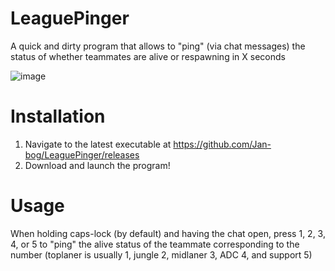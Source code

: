 # LeaguePinger
A quick and dirty program that allows to "ping" (via chat messages) the status of whether teammates are alive or respawning in X seconds

![image](https://github.com/Jan-bog/LeaguePinger/assets/119438108/2734786b-f606-4c86-92fc-0ff88900f441)


# Installation
1. Navigate to the latest executable at https://github.com/Jan-bog/LeaguePinger/releases
2. Download and launch the program!

# Usage

When holding caps-lock (by default) and having the chat open, press 1, 2, 3, 4, or 5 to "ping" the alive status of the teammate corresponding to the number (toplaner is usually 1, jungle 2, midlaner 3, ADC 4, and support 5)
